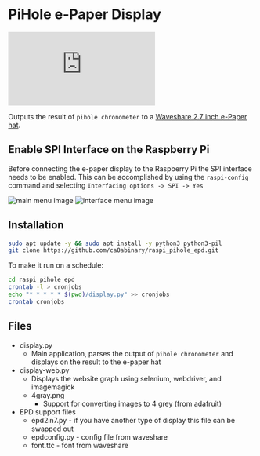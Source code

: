 # PiHole e-Paper Display

![e-paper hat image](https://www.waveshare.com/w/thumb.php?f=2.7inch-e-paper-hat-3.jpg&width=300)

Outputs the result of `pihole chronometer` to a [Waveshare 2.7 inch e-Paper hat](https://www.waveshare.com/wiki/2.7inch_e-Paper_HAT).

## Enable SPI Interface on the Raspberry Pi

Before connecting the e-paper display to the Raspberry Pi the SPI interface needs to be enabled. This can be accomplished by using the `raspi-config` command and selecting `Interfacing options -> SPI -> Yes`

![main menu image](https://www.waveshare.com/w/upload/1/1e/RPI_open_spi.png)
![interface menu image](https://www.waveshare.com/w/upload/1/1e/RPI_open_spi.png)

## Installation

```sh
sudo apt update -y && sudo apt install -y python3 python3-pil
git clone https://github.com/ca0abinary/raspi_pihole_epd.git
```

To make it run on a schedule:

```sh
cd raspi_pihole_epd
crontab -l > cronjobs
echo "* * * * * $(pwd)/display.py" >> cronjobs
crontab cronjobs
```

## Files

- display.py
  - Main application, parses the output of `pihole chronometer` and displays on the result to the e-paper hat
- display-web.py
  - Displays the website graph using selenium, webdriver, and imagemagick
  - 4gray.png
    - Support for converting images to 4 grey (from adafruit)
- EPD support files
  - epd2in7.py - if you have another type of display this file can be swapped out
  - epdconfig.py - config file from waveshare
  - font.ttc - font from waveshare
